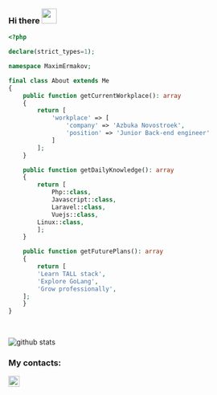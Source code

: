 ### Hi there <img src="https://raw.githubusercontent.com/iampavangandhi/iampavangandhi/master/gifs/Hi.gif" width="30px"></h2>

```php
<?php

declare(strict_types=1);

namespace MaximErmakov;

final class About extends Me
{
    public function getCurrentWorkplace(): array
    {
        return [
            'workplace' => [
                'company' => 'Azbuka Novostroek',
                'position' => 'Junior Back-end engineer'         
            ]
        ];
    }

    public function getDailyKnowledge(): array
    {
        return [
            Php::class,
            Javascript::class,
            Laravel::class,
            Vuejs::class,
	    Linux::class,
        ];
    }

    public function getFuturePlans(): array
    {
        return [
	    'Learn TALL stack',
	    'Explore GoLang',
	    'Grow professionally',
	];
    }
}
```

<br/>

![github stats](https://github-readme-stats.vercel.app/api?username=salfum&show_icons=true&count_private=true)

### My contacts:
<a href="https://t.me/salfum">
    <img align="left" alt="Salfum's Telegram" width="22px" src="https://cdn.jsdelivr.net/npm/simple-icons@v3/icons/telegram.svg" />
</a>

<!--
**salfum/salfum** is a ✨ _special_ ✨ repository because its `README.md` (this file) appears on your GitHub profile.

Here are some ideas to get you started:

- 🔭 I’m currently working on ...
- 🌱 I’m currently learning ...
- 👯 I’m looking to collaborate on ...
- 🤔 I’m looking for help with ...
- 💬 Ask me about ...
- 📫 How to reach me: ...
- 😄 Pronouns: ...
- ⚡ Fun fact: ...
-->
